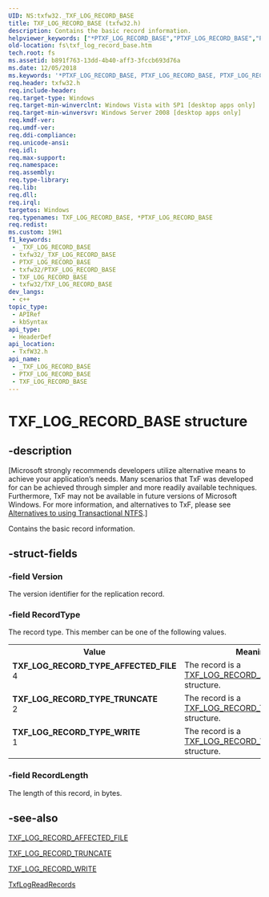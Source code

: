 ```yaml
---
UID: NS:txfw32._TXF_LOG_RECORD_BASE
title: TXF_LOG_RECORD_BASE (txfw32.h)
description: Contains the basic record information.
helpviewer_keywords: ["*PTXF_LOG_RECORD_BASE","PTXF_LOG_RECORD_BASE","PTXF_LOG_RECORD_BASE structure pointer [Files]","TXF_LOG_RECORD_BASE","TXF_LOG_RECORD_BASE structure [Files]","TXF_LOG_RECORD_TYPE_AFFECTED_FILE","TXF_LOG_RECORD_TYPE_TRUNCATE","TXF_LOG_RECORD_TYPE_WRITE","fs.txf_log_record_base","txfw32/PTXF_LOG_RECORD_BASE","txfw32/TXF_LOG_RECORD_BASE"]
old-location: fs\txf_log_record_base.htm
tech.root: fs
ms.assetid: b891f763-13dd-4b40-aff3-3fccb693d76a
ms.date: 12/05/2018
ms.keywords: '*PTXF_LOG_RECORD_BASE, PTXF_LOG_RECORD_BASE, PTXF_LOG_RECORD_BASE structure pointer [Files], TXF_LOG_RECORD_BASE, TXF_LOG_RECORD_BASE structure [Files], TXF_LOG_RECORD_TYPE_AFFECTED_FILE, TXF_LOG_RECORD_TYPE_TRUNCATE, TXF_LOG_RECORD_TYPE_WRITE, fs.txf_log_record_base, txfw32/PTXF_LOG_RECORD_BASE, txfw32/TXF_LOG_RECORD_BASE'
req.header: txfw32.h
req.include-header: 
req.target-type: Windows
req.target-min-winverclnt: Windows Vista with SP1 [desktop apps only]
req.target-min-winversvr: Windows Server 2008 [desktop apps only]
req.kmdf-ver: 
req.umdf-ver: 
req.ddi-compliance: 
req.unicode-ansi: 
req.idl: 
req.max-support: 
req.namespace: 
req.assembly: 
req.type-library: 
req.lib: 
req.dll: 
req.irql: 
targetos: Windows
req.typenames: TXF_LOG_RECORD_BASE, *PTXF_LOG_RECORD_BASE
req.redist: 
ms.custom: 19H1
f1_keywords:
 - _TXF_LOG_RECORD_BASE
 - txfw32/_TXF_LOG_RECORD_BASE
 - PTXF_LOG_RECORD_BASE
 - txfw32/PTXF_LOG_RECORD_BASE
 - TXF_LOG_RECORD_BASE
 - txfw32/TXF_LOG_RECORD_BASE
dev_langs:
 - c++
topic_type:
 - APIRef
 - kbSyntax
api_type:
 - HeaderDef
api_location:
 - TxfW32.h
api_name:
 - _TXF_LOG_RECORD_BASE
 - PTXF_LOG_RECORD_BASE
 - TXF_LOG_RECORD_BASE
---
```


# TXF_LOG_RECORD_BASE structure


## -description

<p class="CCE_Message">[Microsoft strongly recommends developers utilize alternative means to achieve your 
    application’s needs. Many scenarios that TxF was developed for can be achieved through simpler and more readily 
    available techniques. Furthermore, TxF may not be available in future versions of Microsoft Windows. For more 
    information, and alternatives to TxF, please see 
    <a href="/windows/desktop/FileIO/deprecation-of-txf">Alternatives to using Transactional NTFS</a>.]

Contains the basic record information.

## -struct-fields

### -field Version

The version identifier for the replication record.

### -field RecordType

The record type. This member can be one of the following values.

<table>
<tr>
<th>Value</th>
<th>Meaning</th>
</tr>
<tr>
<td width="40%"><a id="TXF_LOG_RECORD_TYPE_AFFECTED_FILE"></a><a id="txf_log_record_type_affected_file"></a><dl>
<dt><b>TXF_LOG_RECORD_TYPE_AFFECTED_FILE</b></dt>
<dt>4</dt>
</dl>
</td>
<td width="60%">
The record is a <a href="/windows/desktop/api/txfw32/ns-txfw32-txf_log_record_affected_file">TXF_LOG_RECORD_AFFECTED_FILE</a> structure.

</td>
</tr>
<tr>
<td width="40%"><a id="TXF_LOG_RECORD_TYPE_TRUNCATE"></a><a id="txf_log_record_type_truncate"></a><dl>
<dt><b>TXF_LOG_RECORD_TYPE_TRUNCATE</b></dt>
<dt>2</dt>
</dl>
</td>
<td width="60%">
The record is a <a href="/windows/desktop/api/txfw32/ns-txfw32-txf_log_record_truncate">TXF_LOG_RECORD_TRUNCATE</a> structure.

</td>
</tr>
<tr>
<td width="40%"><a id="TXF_LOG_RECORD_TYPE_WRITE"></a><a id="txf_log_record_type_write"></a><dl>
<dt><b>TXF_LOG_RECORD_TYPE_WRITE</b></dt>
<dt>1</dt>
</dl>
</td>
<td width="60%">
The record is a <a href="/windows/desktop/api/txfw32/ns-txfw32-txf_log_record_write">TXF_LOG_RECORD_WRITE</a> structure.

</td>
</tr>
</table>

### -field RecordLength

The length of this record, in bytes.

## -see-also

<a href="/windows/desktop/api/txfw32/ns-txfw32-txf_log_record_affected_file">TXF_LOG_RECORD_AFFECTED_FILE</a>



<a href="/windows/desktop/api/txfw32/ns-txfw32-txf_log_record_truncate">TXF_LOG_RECORD_TRUNCATE</a>



<a href="/windows/desktop/api/txfw32/ns-txfw32-txf_log_record_write">TXF_LOG_RECORD_WRITE</a>



<a href="/windows/desktop/api/txfw32/nf-txfw32-txflogreadrecords">TxfLogReadRecords</a>

